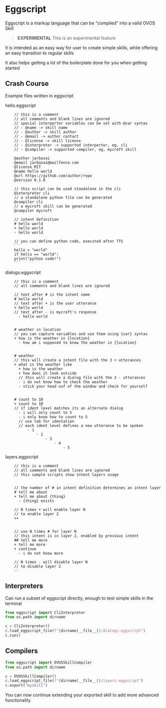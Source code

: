 # Eggscript

Eggscript is a markup language that can be "compiled" into a valid OVOS Skill

> **EXPERIMENTAL** This is an experimental feature

It is intended as an easy way for user to create simple skills, while offering an easy transition to regular skills

It also helps getting a lot of the boilerplate done for you when getting started

## Crash Course

Example files written in eggscript



hello.eggscript

        // this is a comment
        // all comments and blank lines are ignored
        // special interperter variables can be set with @var syntax
        // - @name -> skill name
        // - @author -> skill author
        // - @email -> author contact
        // - @license -> skill license
        // - @interpreter -> supported interperter, eg, cli
        // - @compiler -> supported compiler, eg, mycroft skill
        
        @author jarbasai
        @email jarbasai@mailfence.com
        @license MIT
        @name hello world
        @url https://github.com/author/repo
        @version 0.1.0
        
        // this script can be used standalone in the cli
        @interpreter cli
        // a standalone python file can be generated
        @compiler cli
        // a mycroft skill can be generated
        @compiler mycroft
        
        // intent definition
        # hello world
        + hello world
        - hello world
        
        // you can define python code, executed after TTS
        ```
        hello = "world"
        if hello == "world":
        print("python code!")
        ```

dialogs.eggscript


        // this is a comment
        // all comments and blank lines are ignored
        
        // text after # is the intent name
        # hello world
        // text after + is the user utterance
        + hello world
        // text after - is mycroft's response
          - hello world
        
        
        # weather in location
        // you can capture variables and use them using {var} syntax
        + how is the weather in {location}
          - how am i supposed to know the weather in {location}
        
        
        # weather
        // this will create a intent file with the 3 + utterances
        + what is the weather like
          + how is the weather
          + how does it look outside
          // this will create a dialog file with the 2 - utterances
          - i do not know how to check the weather
          - stick your head ouf of the window and check for yourself
        
        
        # count to 10
        + count to 10
        // if ident level matches its an alternate dialog
          - i will only count to 5
          - i only know how to count to 5
          // use tab for identation
          // each ident level defines a new utterance to be spoken
              - 1
                  - 2
                      - 3
                          - 4
                              - 5
        
        

layers.eggscript


        // this is a comment
        // all comments and blank lines are ignored
        // this sample scripts show intent layers usage
        
        
        // the number of # in intent definition determines an intent layer
        # tell me about
        + tell me about {thing}
          - {thing} exists
        
        // N times + will enable layer N
        // to enable layer 2
        ++
        
        
        // use N times # for layer N
        // this intent is in layer 2, enabled by previous intent
        ## tell me more
        + tell me more
        + continue
          - i do not know more
        
        // N times - will disable layer N
        // to disable layer 2
        --




## Interpreters

Can run a subset of eggscript directly, enough to test simple skills in the terminal

```python
from eggscript import CliInterpreter
from os.path import dirname

c = CliInterpreter()
c.load_eggscript_file(f"{dirname(__file__)}/dialogs.eggscript")
c.run()

```

## Compilers

```python
from eggscript import OVOSSkillCompiler
from os.path import dirname

c = OVOSSkillCompiler()
c.load_eggscript_file(f"{dirname(__file__)}/layers.eggscript")
c.export("myskill")
```

You can now continue extending your exported skill to add more advanced functionality